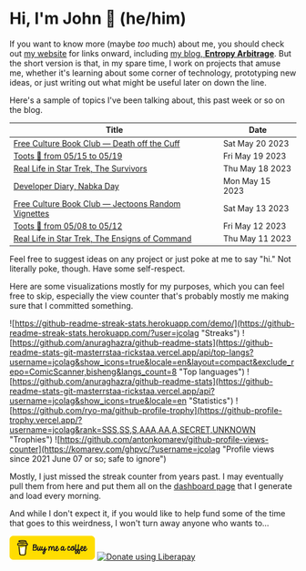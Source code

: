 # Hi, I'm John 👋 (he/him)

If you want to know more (maybe *too* much) about me, you should check out [my website](https://john.colagioia.net/) for links onward, including [my blog, **Entropy Arbitrage**](https://john.colagioia.net/blog).  But the short version is that, in my spare time, I work on projects that amuse me, whether it's learning about some corner of technology, prototyping new ideas, or just writing out what might be useful later on down the line.

Here's a sample of topics I've been talking about, this past week or so on the blog.

|Title|Date|
|-----|-------|
|[Free Culture Book Club — Death off the Cuff](https://john.colagioia.net/blog/2023/05/20/death-cuff.html)|Sat May 20 2023|
|[Toots 🐘 from 05/15 to 05/19](https://john.colagioia.net/blog/2023/05/19/week.html)|Fri May 19 2023|
|[Real Life in Star Trek, The Survivors](https://john.colagioia.net/blog/2023/05/18/survivors.html)|Thu May 18 2023|
|[Developer Diary, Nabka Day](https://john.colagioia.net/blog/2023/05/15/nabka.html)|Mon May 15 2023|
|[Free Culture Book Club — Jectoons Random Vignettes](https://john.colagioia.net/blog/2023/05/13/vignettes.html)|Sat May 13 2023|
|[Toots 🐘 from 05/08 to 05/12](https://john.colagioia.net/blog/2023/05/12/week.html)|Fri May 12 2023|
|[Real Life in Star Trek, The Ensigns of Command](https://john.colagioia.net/blog/2023/05/11/ensigns-command.html)|Thu May 11 2023|

Feel free to suggest ideas on any project or just poke at me to say "hi." Not literally poke, though. Have some self-respect.

Here are some visualizations mostly for my purposes, which you can feel free to skip, especially the view counter that's probably mostly me making sure that I committed something.

![https://github-readme-streak-stats.herokuapp.com/demo/](https://github-readme-streak-stats.herokuapp.com/?user=jcolag "Streaks")
![https://github.com/anuraghazra/github-readme-stats](https://github-readme-stats-git-masterrstaa-rickstaa.vercel.app/api/top-langs?username=jcolag&show_icons=true&locale=en&layout=compact&exclude_repo=ComicScanner,bisheng&langs_count=8 "Top languages")
![https://github.com/anuraghazra/github-readme-stats](https://github-readme-stats-git-masterrstaa-rickstaa.vercel.app/api?username=jcolag&show_icons=true&locale=en "Statistics")
![https://github.com/ryo-ma/github-profile-trophy](https://github-profile-trophy.vercel.app/?username=jcolag&rank=SSS,SS,S,AAA,AA,A,SECRET,UNKNOWN "Trophies")
![https://github.com/antonkomarev/github-profile-views-counter](https://komarev.com/ghpvc/?username=jcolag "Profile views since 2021 June 07 or so; safe to ignore")

Mostly, I just missed the streak counter from years past.  I may eventually pull them from here and put them all on the [dashboard page](https://github.com/jcolag/dash) that I generate and load every morning.

And while I don't expect it, if you would like to help fund some of the time that goes to this weirdness, I won't turn away anyone who wants to...

[<img src="images/default-yellow.png" alt="Buy Me a Coffee" width="150px"/>](https://www.buymeacoffee.com/jcolag)
<a href="https://liberapay.com/jcolag/donate"><img alt="Donate using Liberapay" src="https://liberapay.com/assets/widgets/donate.svg"></a>
